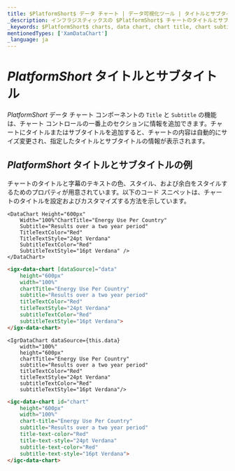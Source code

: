 ```yaml
---
title: $PlatformShort$ データ チャート | データ可視化ツール | タイトルとサブタイトル | インフラジスティックス
_description: インフラジスティックスの $PlatformShort$ チャートのタイトルとサブタイトルを使用して、上部セクションに情報を追加します。$ProductName$ グラフのタイトルとサブタイトル機能をお試しください!
_keywords: $PlatformShort$ charts, data chart, chart title, chart subtitle, $ProductName$, Infragistics, $PlatformShort$ チャート, データ チャート, チャート サブタイトル, インフラジスティックス
mentionedTypes: ['XamDataChart']
_language: ja
---
```

# $PlatformShort$ タイトルとサブタイトル

$PlatformShort$ データ チャート コンポーネントの `Title` と `Subtitle` の機能は、チャート コントロールの一番上のセクションに情報を追加できます。チャートにタイトルまたはサブタイトルを追加すると、チャートの内容は自動的にサイズ変更され、指定したタイトルとサブタイトルの情報が表示されます。

## $PlatformShort$ タイトルとサブタイトルの例


<code-view style="height: 500px" 
           data-demos-base-url="{environment:dvDemosBaseUrl}" 
           iframe-src="{environment:dvDemosBaseUrl}/charts/data-chart-chart-titles" alt="$PlatformShort$ タイトルとサブタイトルの例">
</code-view>


<div class="divider--half"></div>

チャートのタイトルと字幕のテキストの色、スタイル、および余白をスタイルするためのプロパティが用意されています。以下のコード スニペットは、チャートのタイトルを設定およびカスタマイズする方法を示しています。

```razor
<DataChart Height="600px" 
    Width="100%"ChartTitle="Energy Use Per Country"
    Subtitle="Results over a two year period"
    TitleTextColor="Red"
    TitleTextStyle="24pt Verdana"
    SubtitleTextColor="Red"
    SubtitleTextStyle="16pt Verdana" />
</DataChart>
```

```html
<igx-data-chart [dataSource]="data"
    height="600px"
    width="100%"
    chartTitle="Energy Use Per Country"
    subtitle="Results over a two year period"
    titleTextColor="Red"
    titleTextStyle="24pt Verdana"
    subtitleTextColor="Red"
    subtitleTextStyle="16pt Verdana">
</igx-data-chart>
```

```tsx
<IgrDataChart dataSource={this.data}
    width="100%"
    height="600px"
    chartTitle="Energy Use Per Country"
    subtitle="Results over a two year period"
    titleTextColor="Red"
    titleTextStyle="24pt Verdana"
    subtitleTextColor="Red"
    subtitleTextStyle="16pt Verdana"/>
```

```html
<igc-data-chart id="chart"
    height="600px"
    width="100%"
    chart-title="Energy Use Per Country"
    subtitle="Results over a two year period"
    title-text-color="Red"
    title-text-style="24pt Verdana"
    subtitle-text-color="Red"
    subtitle-text-style="16pt Verdana">
</igc-data-chart>
```
